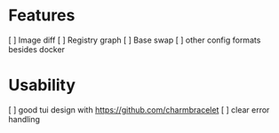 # Features
[ ] Image diff
[ ] Registry graph
[ ] Base swap
[ ] other config formats besides docker

# Usability
[ ] good tui design with https://github.com/charmbracelet 
[ ] clear error handling
